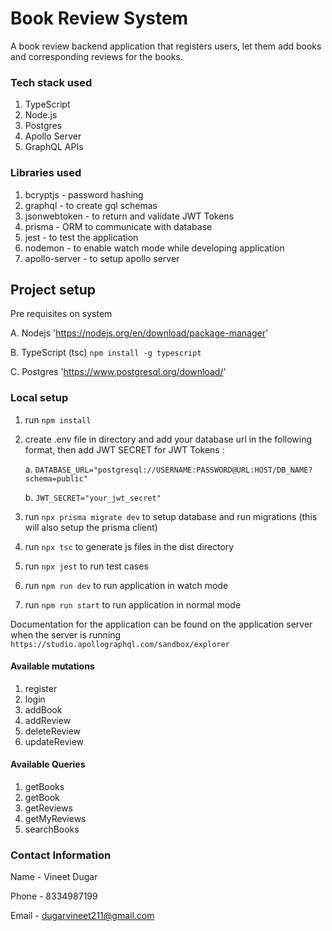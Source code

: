 
# Book Review System

A book review backend application that registers users, let them add books and corresponding reviews for the books.

### Tech stack used
1. TypeScript
2. Node.js
3. Postgres
4. Apollo Server
5. GraphQL APIs

### Libraries used
1. bcryptjs - password hashing
2. graphql - to create gql schemas
3. jsonwebtoken - to return and validate JWT Tokens
4. prisma - ORM to communicate with database
5. jest - to test the application
6. nodemon - to enable watch mode while developing application
7. apollo-server - to setup apollo server

## Project setup

Pre requisites on system

A. Nodejs
    'https://nodejs.org/en/download/package-manager'

B. TypeScript (tsc)
    `npm install -g typescript`

C. Postgres
    'https://www.postgresql.org/download/'

### Local setup    

1. run `npm install`
2. create .env file in directory and add your database url in the following format, then add JWT SECRET for JWT Tokens : 
	
    a. `DATABASE_URL="postgresql://USERNAME:PASSWORD@URL:HOST/DB_NAME?schema=public"`
	
    b. `JWT_SECRET="your_jwt_secret"`
3. run `npx prisma migrate dev` to setup database and run migrations (this will also setup the prisma client)
4. run `npx tsc` to generate js files in the dist directory
5. run `npx jest` to run test cases
6. run `npm run dev` to run application in watch mode
7. run `npm run start` to run application in normal mode

Documentation for the application can be found on the application server when the server is running
`https://studio.apollographql.com/sandbox/explorer`

#### Available mutations
1. register 
2. login 
3. addBook
4. addReview 
5. deleteReview 
6. updateReview


#### Available Queries
1. getBooks
2. getBook
3. getReviews
4. getMyReviews
5. searchBooks


### Contact Information
Name - Vineet Dugar

Phone - 8334987199

Email - dugarvineet211@gmail.com